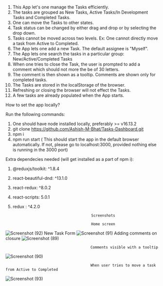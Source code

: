 1. This App let's one manage the Tasks efficiently.
2. The tasks are grouped as New Tasks, Active Tasks/In Development Tasks and Completed Tasks.
3. One can move the Tasks to other states.
4. Task status can be changed by either drag and drop or by selecting the drop down.
5. Tasks cannot be moved across two levels. Ex: One cannot directly move a task from Active to Completed.
6. The App lets one add a new Task. The default assignee is "Myself".
7. The App lets one search the tasks in a particular group: New/Active/Completed Tasks
8. When one tries to close the Task, the user is prompted to add a comment which should not more the be of 30 letters.
9. The comment is then shown as a tooltip. Comments are shown only for completed tasks.
10. The Tasks are stored in the localStorage of the browser.
11. Refreshing or closing the browser will not effect the Tasks.
12. A few tasks are already populated when the App starts.

How to set the app locally?

Run the following commands:
 1. One should have node installed locally, preferably >= v16.13.2
 2. git clone https://github.com/Ashish-M-Bhat/Tasks-Dashboard.git
 3. npm i
 4. npm run start ( This should start the app in the default browser automatically. If not, please go to localhost:3000, provided nothing else is running in the 3000 port)

Extra dependecies needed (will get installed as a part of npm i):

1. @reduxjs/toolkit: ^1.8.4
2. react-beautiful-dnd: ^13.1.0
3. react-redux: ^8.0.2
4. react-scripts: 5.0.1
5. redux : ^4.2.0

                                           Screenshots
                                           
                                           Home screen
![Screenshot (92)](https://user-images.githubusercontent.com/61205415/185744393-6fc1ea98-a0cc-4672-bd5a-e6a1b5aa2448.png)
                                           New Task Form
![Screenshot (91)](https://user-images.githubusercontent.com/61205415/185744349-fe3eadda-9f24-4e74-8bf7-10d6b67041bb.png)
                                           Adding comments on closure
![Screenshot (89)](https://user-images.githubusercontent.com/61205415/185744344-12ea0f79-e401-4a5a-9d79-2de7f356e805.png)

                                           Comments visible with a tooltip
![Screenshot (90)](https://user-images.githubusercontent.com/61205415/185744351-f16db248-3c5e-4a69-ba15-bf1c73a284dd.png)

                                           When user tries to move a task from Active to Completed
![Screenshot (93)](https://user-images.githubusercontent.com/61205415/185744484-0583f52d-6192-4eb0-9301-da8b1a5f3b51.png)
